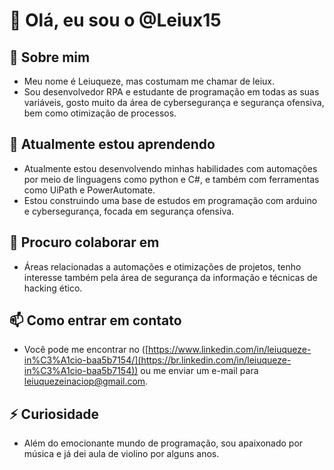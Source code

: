 # 👋 Olá, eu sou o @Leiux15

## 👀 Sobre mim
- Meu nome é Leiuqueze, mas costumam me chamar de leiux.
- Sou desenvolvedor RPA e estudante de programação em todas as suas variáveis, gosto muito da área de cybersegurança e segurança ofensiva, bem como otimização de processos.

## 🌱 Atualmente estou aprendendo
- Atualmente estou desenvolvendo minhas habilidades com automações por meio de linguagens como python e C#, e também com ferramentas como UiPath e PowerAutomate.
- Estou construindo uma base de estudos em programação com arduino e cybersegurança, focada em segurança ofensiva.

## 💞️ Procuro colaborar em
- Áreas relacionadas a automações e otimizações de projetos, tenho interesse também pela área de segurança da informação e técnicas de hacking ético.

## 📫 Como entrar em contato
- Você pode me encontrar no ([https://www.linkedin.com/in/leiuqueze-in%C3%A1cio-baa5b7154/](https://br.linkedin.com/in/leiuqueze-in%C3%A1cio-baa5b7154)) ou me enviar um e-mail para leiuquezeinaciop@gmail.com.

## ⚡ Curiosidade
- Além do emocionante mundo de programação, sou apaixonado por música e já dei aula de violino por alguns anos.
